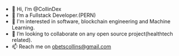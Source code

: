 - 👋 Hi, I’m @CollinDex
- 👀 I’m a Fullstack Developer.(PERN)
- 👀 I'm interested in software, blockchain engineering and Machine Learning.
- 💞️ I’m looking to collaborate on any open source project(healthtech related).
- 📫 Reach me on obetscollins@gmail.com

<!---
CollinDex/CollinDex is a ✨ special ✨ repository because its `README.md` (this file) appears on your GitHub profile.
You can click the Preview link to take a look at your changes.
--->
